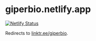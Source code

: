 # giperbio.netlify.app

<!-- badges: start -->
[![Netlify Status](https://api.netlify.com/api/v1/badges/a8764f8c-28d9-4f0d-a609-e0e7a8729882/deploy-status)](https://app.netlify.com/sites/giperbio/deploys)
<!-- badges: end -->

Redirects to [linktr.ee/giperbio](https://linktr.ee/giperbio).
